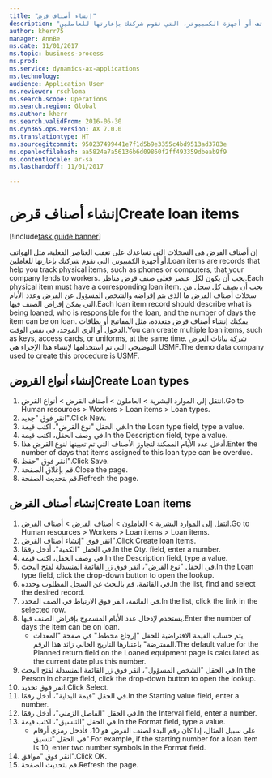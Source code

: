 ```yaml
--- 
title: "إنشاء أصناف قرض"
description: "إن أصناف القرض هي السجلات التي تساعدك على تعقب العناصر الفعلية، مثل الهواتف أو أجهزة الكمبيوتر، التي تقوم شركتك بإعارتها للعاملين."
author: kherr75
manager: AnnBe
ms.date: 11/01/2017
ms.topic: business-process
ms.prod: 
ms.service: dynamics-ax-applications
ms.technology: 
audience: Application User
ms.reviewer: rschloma
ms.search.scope: Operations
ms.search.region: Global
ms.author: kherr
ms.search.validFrom: 2016-06-30
ms.dyn365.ops.version: AX 7.0.0
ms.translationtype: HT
ms.sourcegitcommit: 950237499441e7f1d5b9e3355c4bd9513ad3783e
ms.openlocfilehash: aa5824a7a56136b6d09860f2ff493359dbeab9f9
ms.contentlocale: ar-sa
ms.lasthandoff: 11/01/2017

---
```

# <a name="create-loan-items"></a><span data-ttu-id="174a4-103">إنشاء أصناف قرض</span><span class="sxs-lookup"><span data-stu-id="174a4-103">Create loan items</span></span>

[!include[task guide banner](../../includes/task-guide-banner.md)]

<span data-ttu-id="174a4-104">إن أصناف القرض هي السجلات التي تساعدك على تعقب العناصر الفعلية، مثل الهواتف أو أجهزة الكمبيوتر، التي تقوم شركتك بإعارتها للعاملين.</span><span class="sxs-lookup"><span data-stu-id="174a4-104">Loan items are records that help you track physical items, such as phones or computers, that your company lends to workers.</span></span> <span data-ttu-id="174a4-105">يجب أن يكون لكل عنصر فعلي صنف قرض مناظر.</span><span class="sxs-lookup"><span data-stu-id="174a4-105">Each physical item must have a corresponding loan item.</span></span> <span data-ttu-id="174a4-106">يجب أن يصف كل سجل من سجلات أصناف القرض ما الذي يتم إقراضه والشخص المسؤول عن القرض وعدد الأيام التي يمكن إقراض الصنف فيها.</span><span class="sxs-lookup"><span data-stu-id="174a4-106">Each loan item record should describe what is being loaned, who is responsible for the loan, and the number of days the item can be on loan.</span></span> <span data-ttu-id="174a4-107">يمكنك إنشاء أصناف قرض متعددة، مثل المفاتيح أو بطاقات الدخول أو الزي الموحد، في نفس الوقت.</span><span class="sxs-lookup"><span data-stu-id="174a4-107">You can create multiple loan items, such as keys, access cards, or uniforms, at the same time.</span></span> <span data-ttu-id="174a4-108">شركة بيانات العرض التوضيحي التي تم استخدامها لإنشاء هذا الإجراء هي USMF.</span><span class="sxs-lookup"><span data-stu-id="174a4-108">The demo data company used to create this procedure is USMF.</span></span>


## <a name="create-loan-types"></a><span data-ttu-id="174a4-109">إنشاء أنواع القروض</span><span class="sxs-lookup"><span data-stu-id="174a4-109">Create Loan types</span></span>
1. <span data-ttu-id="174a4-110">انتقل إلى الموارد البشرية > العاملون > أصناف القرض > أنواع القرض.</span><span class="sxs-lookup"><span data-stu-id="174a4-110">Go to Human resources > Workers > Loan items > Loan types.</span></span>
2. <span data-ttu-id="174a4-111">انقر فوق "جديد".</span><span class="sxs-lookup"><span data-stu-id="174a4-111">Click New.</span></span>
3. <span data-ttu-id="174a4-112">في الحقل "نوع القرض"، اكتب قيمة.</span><span class="sxs-lookup"><span data-stu-id="174a4-112">In the Loan type field, type a value.</span></span>
4. <span data-ttu-id="174a4-113">في وصف الحقل، اكتب قيمة.</span><span class="sxs-lookup"><span data-stu-id="174a4-113">In the Description field, type a value.</span></span>
5. <span data-ttu-id="174a4-114">أدخل عدد الأيام الممكنة لتجاوز الأصناف التي تم تعيينها لنوع القرض هذا.</span><span class="sxs-lookup"><span data-stu-id="174a4-114">Enter the number of days that items assigned to this loan type can be overdue.</span></span> 
6. <span data-ttu-id="174a4-115">انقر فوق "حفظ".</span><span class="sxs-lookup"><span data-stu-id="174a4-115">Click Save.</span></span>
7. <span data-ttu-id="174a4-116">قم بإغلاق الصفحة.</span><span class="sxs-lookup"><span data-stu-id="174a4-116">Close the page.</span></span>
8. <span data-ttu-id="174a4-117">قم بتحديث الصفحة.</span><span class="sxs-lookup"><span data-stu-id="174a4-117">Refresh the page.</span></span>

## <a name="create-loan-items"></a><span data-ttu-id="174a4-118">إنشاء أصناف القرض</span><span class="sxs-lookup"><span data-stu-id="174a4-118">Create Loan items</span></span>
1. <span data-ttu-id="174a4-119">انتقل إلى الموارد البشرية > العاملون > أصناف القرض > أصناف القرض‬.</span><span class="sxs-lookup"><span data-stu-id="174a4-119">Go to Human resources > Workers > Loan items > Loan items.</span></span>
2. <span data-ttu-id="174a4-120">انقر فوق "إنشاء أصناف القرض‬".</span><span class="sxs-lookup"><span data-stu-id="174a4-120">Click Create loan items.</span></span>
3. <span data-ttu-id="174a4-121">في الحقل "الكمية‬"، أدخل رقمًا.</span><span class="sxs-lookup"><span data-stu-id="174a4-121">In the Qty. field, enter a number.</span></span>
4. <span data-ttu-id="174a4-122">في وصف الحقل، اكتب قيمة.</span><span class="sxs-lookup"><span data-stu-id="174a4-122">In the Description field, type a value.</span></span>
5. <span data-ttu-id="174a4-123">في الحقل "نوع القرض"، انقر فوق زر القائمة المنسدلة لفتح البحث.</span><span class="sxs-lookup"><span data-stu-id="174a4-123">In the Loan type field, click the drop-down button to open the lookup.</span></span>
6. <span data-ttu-id="174a4-124">في القائمة، قم بالبحث عن السجل المطلوب وحدده.</span><span class="sxs-lookup"><span data-stu-id="174a4-124">In the list, find and select the desired record.</span></span>
7. <span data-ttu-id="174a4-125">في القائمة، انقر فوق الارتباط في الصف المحدد.</span><span class="sxs-lookup"><span data-stu-id="174a4-125">In the list, click the link in the selected row.</span></span>
8. <span data-ttu-id="174a4-126">يستخدم لإدخال عدد الأيام المسموح بإقراض الصنف فيها.</span><span class="sxs-lookup"><span data-stu-id="174a4-126">Enter the number of days the item can be on loan.</span></span>
    * <span data-ttu-id="174a4-127">يتم حساب القيمة الافتراضية للحقل "إرجاع مخطط‬" في صفحة "المعدات المقترضة‬" باعتبارها التاريخ الحالي زائد هذا الرقم.</span><span class="sxs-lookup"><span data-stu-id="174a4-127">The default value for the Planned return field on the Loaned equipment page is calculated as the current date plus this number.</span></span>  
9. <span data-ttu-id="174a4-128">في الحقل "الشخص المسؤول‬"، انقر فوق زر القائمة المنسدلة لفتح البحث.</span><span class="sxs-lookup"><span data-stu-id="174a4-128">In the Person in charge field, click the drop-down button to open the lookup.</span></span>
10. <span data-ttu-id="174a4-129">انقر فوق تحديد.</span><span class="sxs-lookup"><span data-stu-id="174a4-129">Click Select.</span></span>
11. <span data-ttu-id="174a4-130">في الحقل "‏‫قيمة البداية‬"، أدخل رقمًا.</span><span class="sxs-lookup"><span data-stu-id="174a4-130">In the Starting value field, enter a number.</span></span>
12. <span data-ttu-id="174a4-131">في الحقل "الفاصل الزمني"، أدخل رقمًا.</span><span class="sxs-lookup"><span data-stu-id="174a4-131">In the Interval field, enter a number.</span></span>
13. <span data-ttu-id="174a4-132">في الحقل "التنسيق"، اكتب قيمة.</span><span class="sxs-lookup"><span data-stu-id="174a4-132">In the Format field, type a value.</span></span>
    * <span data-ttu-id="174a4-133">على سبيل المثال، إذا كان رقم البدء لصنف القرض هو 10، فأدخل رمزي أرقام في الحقل "تنسيق".</span><span class="sxs-lookup"><span data-stu-id="174a4-133">For example, if the starting number for a loan item is 10, enter two number symbols in the Format field.</span></span>  
14. <span data-ttu-id="174a4-134">انقر فوق "موافق".</span><span class="sxs-lookup"><span data-stu-id="174a4-134">Click OK.</span></span>
15. <span data-ttu-id="174a4-135">قم بتحديث الصفحة.</span><span class="sxs-lookup"><span data-stu-id="174a4-135">Refresh the page.</span></span>


